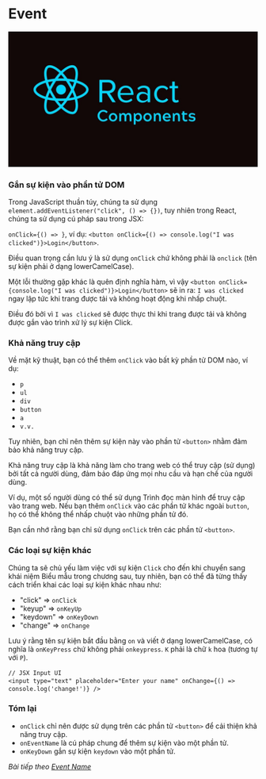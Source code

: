 # Event

![Create-HTML-1](images/ss17.jpg) 

### Gắn sự kiện vào phần tử DOM

Trong JavaScript thuần túy, chúng ta sử dụng `element.addEventListener("click", () => {})`, tuy nhiên trong React, chúng ta sử dụng cú pháp sau trong JSX:

`onClick={() => }`, ví dụ: `<button onClick={() => console.log("I was clicked")}>Login</button>`.

Điều quan trọng cần lưu ý là sử dụng `onClick` chứ không phải là `onclick` (tên sự kiện phải ở dạng lowerCamelCase).

Một lỗi thường gặp khác là quên định nghĩa hàm, vì vậy `<button onClick={console.log("I was clicked")}>Login</button>` sẽ in ra: `I was clicked` ngay lập tức khi trang được tải và không hoạt động khi nhấp chuột.

Điều đó bởi vì `I was clicked` sẽ được thực thi khi trang được tải và không được gắn vào trình xử lý sự kiện Click.

### Khả năng truy cập

Về mặt kỹ thuật, bạn có thể thêm `onClick` vào bất kỳ phần tử DOM nào, ví dụ:


- `p`
- `ul`
- `div`
- `button`
- `a`
- `v.v.`

Tuy nhiên, bạn chỉ nên thêm sự kiện này vào phần tử `<button>` nhằm đảm bảo khả năng truy cập.

Khả năng truy cập là khả năng làm cho trang web có thể truy cập (sử dụng) bởi tất cả người dùng, đảm bảo đáp ứng mọi nhu cầu và hạn chế của người dùng.

Ví dụ, một số người dùng có thể sử dụng Trình đọc màn hình để truy cập vào trang web. Nếu bạn thêm `onClick` vào các phần tử khác ngoài `button`, họ có thể không thể nhấp chuột vào những phần tử đó.

Bạn cần nhớ rằng bạn chỉ sử dụng `onClick` trên các phần tử `<button>`.

### Các loại sự kiện khác

Chúng ta sẽ chủ yếu làm việc với sự kiện `Click` cho đến khi chuyển sang khái niệm Biểu mẫu trong chương sau, tuy nhiên, bạn có thể đã từng thấy cách triển khai các loại sự kiện khác nhau như:

- "click" => `onClick`
- "keyup" => `onKeyUp`
- "keydown" => `onKeyDown`
- "change" => `onChange`

Lưu ý rằng tên sự kiện bắt đầu bằng `on` và viết ở dạng lowerCamelCase, có nghĩa là `onKeyPress` chứ không phải `onkeypress`. `K` phải là chữ `k` hoa (tương tự với `P`).

```
// JSX Input UI
<input type="text" placeholder="Enter your name" onChange={() => console.log('change!')} />
```

### Tóm lại

- `onClick` chỉ nên được sử dụng trên các phần tử `<button>` để cải thiện khả năng truy cập.
- `onEventName` là cú pháp chung để thêm sự kiện vào một phần tử.
- `onKeyDown` gắn sự kiện `keydown` vào một phần tử.

*Bài tiếp theo [Event Name](/lesson/session/session_36_event_name.md)*